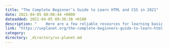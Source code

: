 ```yaml
---
title: "The Complete Beginner’s Guide to Learn HTML and CSS in 2021"
date: 2021-04-05 08:08:44 +0000
dateadded: 2021-04-05 09:36:38 +0100
description: "    Here are a few reliable resources for learning basic HTML and CSS for free.  Continue reading on UX Planet »  "
link: "https://uxplanet.org/the-complete-beginners-guide-to-learn-html-and-css-in-2021-1a4d15641913?source=rss----819cc2aaeee0---4"
category:
directory: _directory/ux-planet.md
---
```

